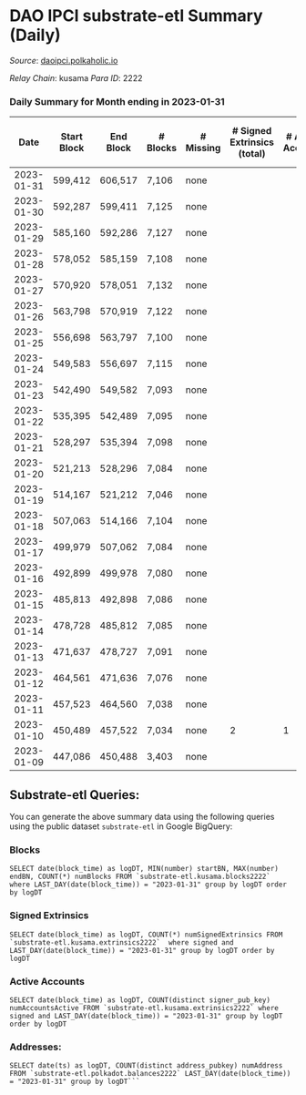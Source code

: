 # DAO IPCI substrate-etl Summary (Daily)

_Source_: [daoipci.polkaholic.io](https://daoipci.polkaholic.io)

*Relay Chain*: kusama
*Para ID*: 2222



### Daily Summary for Month ending in 2023-01-31


| Date | Start Block | End Block | # Blocks | # Missing | # Signed Extrinsics (total) | # Active Accounts | # Addresses with Balances | # Events | # Transfers | # XCM Transfers In | # XCM Transfers Out |
| ---- | ----------- | --------- | -------- | --------- | --------------------------- | ----------------- | ------------------------- | -------- | ----------- | ------------------ | ------------------- |
| 2023-01-31 | 599,412 | 606,517 | 7,106 | none  |  |  | 890 | 35,534 |   |   |   |
| 2023-01-30 | 592,287 | 599,411 | 7,125 | none  |  |  | 890 | 35,625 |   |   |   |
| 2023-01-29 | 585,160 | 592,286 | 7,127 | none  |  |  | 890 | 35,635 |   |   |   |
| 2023-01-28 | 578,052 | 585,159 | 7,108 | none  |  |  | 890 | 35,540 |   |   |   |
| 2023-01-27 | 570,920 | 578,051 | 7,132 | none  |  |  | 890 | 35,660 |   |   |   |
| 2023-01-26 | 563,798 | 570,919 | 7,122 | none  |  |  | 890 | 35,610 |   |   |   |
| 2023-01-25 | 556,698 | 563,797 | 7,100 | none  |  |  | 890 | 35,500 |   |   |   |
| 2023-01-24 | 549,583 | 556,697 | 7,115 | none  |  |  | 890 | 35,579 |   |   |   |
| 2023-01-23 | 542,490 | 549,582 | 7,093 | none  |  |  | 890 | 35,465 |   |   |   |
| 2023-01-22 | 535,395 | 542,489 | 7,095 | none  |  |  | 890 | 35,475 |   |   |   |
| 2023-01-21 | 528,297 | 535,394 | 7,098 | none  |  |  | 890 | 35,490 |   |   |   |
| 2023-01-20 | 521,213 | 528,296 | 7,084 | none  |  |  | 890 | 35,420 |   |   |   |
| 2023-01-19 | 514,167 | 521,212 | 7,046 | none  |  |  | 890 | 35,230 |   |   |   |
| 2023-01-18 | 507,063 | 514,166 | 7,104 | none  |  |  | 890 | 35,520 |   |   |   |
| 2023-01-17 | 499,979 | 507,062 | 7,084 | none  |  |  | 890 | 35,424 |   |   |   |
| 2023-01-16 | 492,899 | 499,978 | 7,080 | none  |  |  | 890 | 35,400 |   |   |   |
| 2023-01-15 | 485,813 | 492,898 | 7,086 | none  |  |  | 890 | 35,430 |   |   |   |
| 2023-01-14 | 478,728 | 485,812 | 7,085 | none  |  |  | 890 | 35,425 |   |   |   |
| 2023-01-13 | 471,637 | 478,727 | 7,091 | none  |  |  | 890 | 35,455 |   |   |   |
| 2023-01-12 | 464,561 | 471,636 | 7,076 | none  |  |  | 890 | 35,380 |   |   |   |
| 2023-01-11 | 457,523 | 464,560 | 7,038 | none  |  |  | 890 | 35,190 |   |   |   |
| 2023-01-10 | 450,489 | 457,522 | 7,034 | none  | 2 | 1 | 890 | 35,186 |   |   |   |
| 2023-01-09 | 447,086 | 450,488 | 3,403 | none  |  |  | 890 | 17,015 |   |   |   |

## Substrate-etl Queries:
You can generate the above summary data using the following queries using the public dataset `substrate-etl` in Google BigQuery:


### Blocks
```
SELECT date(block_time) as logDT, MIN(number) startBN, MAX(number) endBN, COUNT(*) numBlocks FROM `substrate-etl.kusama.blocks2222`  where LAST_DAY(date(block_time)) = "2023-01-31" group by logDT order by logDT
```


### Signed Extrinsics
```
SELECT date(block_time) as logDT, COUNT(*) numSignedExtrinsics FROM `substrate-etl.kusama.extrinsics2222`  where signed and LAST_DAY(date(block_time)) = "2023-01-31" group by logDT order by logDT
```


### Active Accounts
```
SELECT date(block_time) as logDT, COUNT(distinct signer_pub_key) numAccountsActive FROM `substrate-etl.kusama.extrinsics2222` where signed and LAST_DAY(date(block_time)) = "2023-01-31" group by logDT order by logDT
```


### Addresses:
```
SELECT date(ts) as logDT, COUNT(distinct address_pubkey) numAddress FROM `substrate-etl.polkadot.balances2222` LAST_DAY(date(block_time)) = "2023-01-31" group by logDT```

